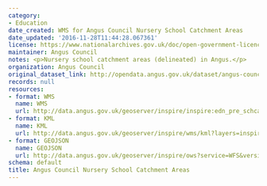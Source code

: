 ```yaml
---
category:
- Education
date_created: WMS for Angus Council Nursery School Catchment Areas
date_updated: '2016-11-28T11:44:28.067361'
license: https://www.nationalarchives.gov.uk/doc/open-government-licence/version/3/
maintainer: Angus Council
notes: <p>Nursery school catchment areas (delineated) in Angus.</p>
organization: Angus Council
original_dataset_link: http://opendata.angus.gov.uk/dataset/angus-council-nursery-school-catchment-areas
records: null
resources:
- format: WMS
  name: WMS
  url: http://data.angus.gov.uk/geoserver/inspire/inspire:edn_pre_schcatchment/wms?service=WMS&request=GetMap
- format: KML
  name: KML
  url: http://data.angus.gov.uk/geoserver/inspire/wms/kml?layers=inspire:edn_pre_schcatchment&mode=download
- format: GEOJSON
  name: GEOJSON
  url: http://data.angus.gov.uk/geoserver/inspire/ows?service=WFS&version=1.0.0&request=GetFeature&typeName=inspire:edn_pre_schcatchment&outputFormat=application%2Fjson&srsName=EPSG:3857
schema: default
title: Angus Council Nursery School Catchment Areas
---
```

